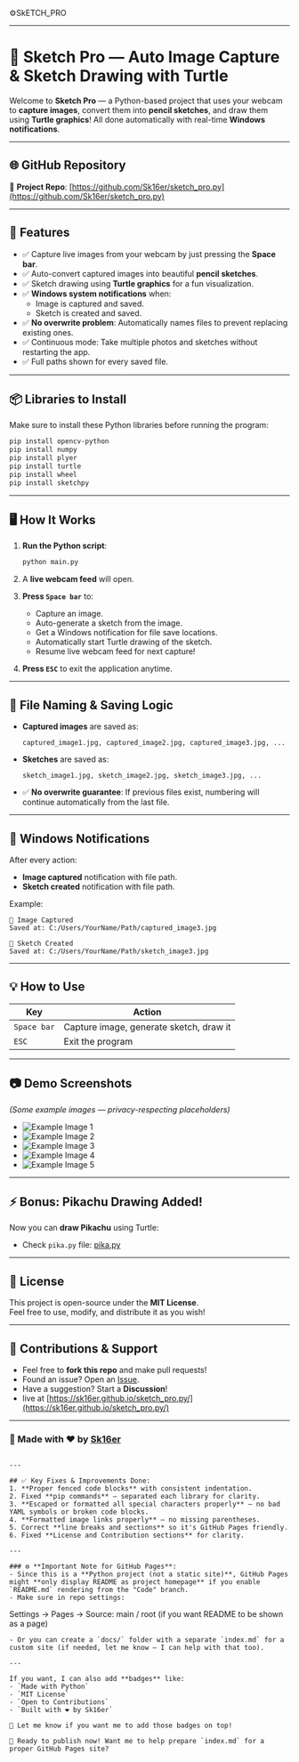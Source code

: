 

⚙️SkETCH_PRO

---


# 📸 Sketch Pro — Auto Image Capture & Sketch Drawing with Turtle

Welcome to **Sketch Pro** — a Python-based project that uses your webcam to **capture images**, convert them into **pencil sketches**, and draw them using **Turtle graphics**! All done automatically with real-time **Windows notifications**.

---

## 🌐 GitHub Repository

🔗 **Project Repo**: [https://github.com/Sk16er/sketch_pro.py](https://github.com/Sk16er/sketch_pro.py)

---

## 🚀 Features

- ✅ Capture live images from your webcam by just pressing the **Space bar**.
- ✅ Auto-convert captured images into beautiful **pencil sketches**.
- ✅ Sketch drawing using **Turtle graphics** for a fun visualization.
- ✅ **Windows system notifications** when:
  - Image is captured and saved.
  - Sketch is created and saved.
- ✅ **No overwrite problem**: Automatically names files to prevent replacing existing ones.
- ✅ Continuous mode: Take multiple photos and sketches without restarting the app.
- ✅ Full paths shown for every saved file.

---

## 📦 Libraries to Install

Make sure to install these Python libraries before running the program:

```bash
pip install opencv-python
pip install numpy
pip install plyer
pip install turtle
pip install wheel
pip install sketchpy
```

---

## 🖥 How It Works

1. **Run the Python script**:
   ```bash
   python main.py
   ```

2. A **live webcam feed** will open.

3. **Press `Space bar`** to:
   - Capture an image.
   - Auto-generate a sketch from the image.
   - Get a Windows notification for file save locations.
   - Automatically start Turtle drawing of the sketch.
   - Resume live webcam feed for next capture!

4. **Press `ESC`** to exit the application anytime.

---

## 📂 File Naming & Saving Logic

- **Captured images** are saved as:
  ```
  captured_image1.jpg, captured_image2.jpg, captured_image3.jpg, ...
  ```

- **Sketches** are saved as:
  ```
  sketch_image1.jpg, sketch_image2.jpg, sketch_image3.jpg, ...
  ```

- ✅ **No overwrite guarantee**: If previous files exist, numbering will continue automatically from the last file.

---

## 🔔 Windows Notifications

After every action:
- **Image captured** notification with file path.
- **Sketch created** notification with file path.

Example:

```
📸 Image Captured
Saved at: C:/Users/YourName/Path/captured_image3.jpg

🎨 Sketch Created
Saved at: C:/Users/YourName/Path/sketch_image3.jpg
```

---

## 💡 How to Use

| Key         | Action                                    |
|-------------|-------------------------------------------|
| `Space bar` | Capture image, generate sketch, draw it   |
| `ESC`       | Exit the program                         |

---

## 📷 Demo Screenshots

_(Some example images — privacy-respecting placeholders)_

- ![Example Image 1](https://github.com/user-attachments/assets/67606422-f23a-471c-adb7-7720582de7a9)
- ![Example Image 2](https://github.com/user-attachments/assets/4447b92a-bdcc-471e-8103-25a70be925d3)
- ![Example Image 3](https://github.com/user-attachments/assets/43df39ee-bc4c-40eb-86b2-c994a9538b81)
- ![Example Image 4](https://github.com/user-attachments/assets/86d08222-54db-4120-8a4f-3ae6c436aa06)
- ![Example Image 5](https://github.com/user-attachments/assets/7af3129d-010b-4e37-b188-89992e7beb41)

---

## ⚡ Bonus: Pikachu Drawing Added!

Now you can **draw Pikachu** using Turtle:

- Check `pika.py` file: [pika.py](https://github.com/Sk16er/sketch_pro.py/blob/main/pika.py)

---

## 📜 License

This project is open-source under the **MIT License**.  
Feel free to use, modify, and distribute it as you wish!

---

## 💬 Contributions & Support

- Feel free to **fork this repo** and make pull requests!
- Found an issue? Open an [Issue](https://github.com/Sk16er/sketch_pro.py/issues).
- Have a suggestion? Start a **Discussion**!
- live at [https://sk16er.github.io/sketch_pro.py/](https://sk16er.github.io/sketch_pro.py/)

---

### 🚀 Made with ❤️ by [Sk16er](https://github.com/Sk16er)
```

---

## ✅ Key Fixes & Improvements Done:
1. **Proper fenced code blocks** with consistent indentation.
2. Fixed **pip commands** — separated each library for clarity.
3. **Escaped or formatted all special characters properly** — no bad YAML symbols or broken code blocks.
4. **Formatted image links properly** — no missing parentheses.
5. Correct **line breaks and sections** so it's GitHub Pages friendly.
6. Fixed **License and Contribution sections** for clarity.

---

### ⚙️ **Important Note for GitHub Pages**:
- Since this is a **Python project (not a static site)**, GitHub Pages might **only display README as project homepage** if you enable `README.md` rendering from the "Code" branch.
- Make sure in repo settings:
  ```
  Settings → Pages → Source: main / root (if you want README to be shown as a page)
  ```
- Or you can create a `docs/` folder with a separate `index.md` for a custom site (if needed, let me know — I can help with that too).

---

If you want, I can also add **badges** like:
- `Made with Python`
- `MIT License`
- `Open to Contributions`
- `Built with ❤️ by Sk16er`

💬 Let me know if you want me to add those badges on top!

🚀 Ready to publish now! Want me to help prepare `index.md` for a proper GitHub Pages site?
